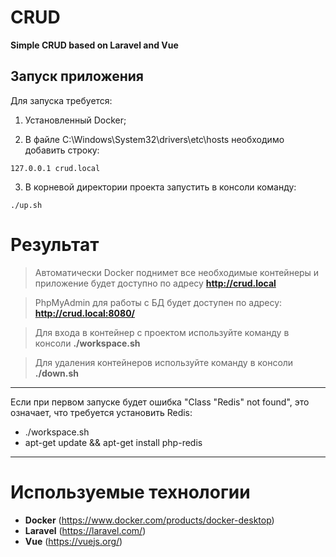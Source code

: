 # CRUD

**Simple CRUD based on Laravel and Vue**

## Запуск приложения
Для запуска требуется:
1. Установленный Docker;   

2. В файле C:\Windows\System32\drivers\etc\hosts необходимо добавить строку:
```
127.0.0.1 crud.local
```

3. В корневой директории проекта запустить в консоли команду:
```
./up.sh
```

# Результат
> Автоматически Docker поднимет все необходимые контейнеры и приложение будет доступно по адресу **http://crud.local**

> PhpMyAdmin для работы с БД будет доступен по адресу: **http://crud.local:8080/**

> Для входа в контейнер с проектом используйте команду в консоли **./workspace.sh** 

> Для удаления контейнеров используйте команду в консоли **./down.sh**

***
Если при первом запуске будет ошибка "Class "Redis" not found", это означает, что требуется установить Redis:
* ./workspace.sh
* apt-get update && apt-get install php-redis
*** 

# Используемые технологии
* **Docker** (https://www.docker.com/products/docker-desktop)
* **Laravel** (https://laravel.com/)
* **Vue** (https://vuejs.org/)